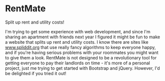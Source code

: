 # RentMate
Split up rent and utility costs!

I'm trying to get some experience with web development, and since I'm sharing an apartment with friends next year I figured
it might be fun to make a website that splits up rent and utility costs.  I know there are sites like www.spliddit.org
that use really fancy algorithms to keep everyone happy, and if you're having serious problems with your roommates you might want
to give them a look.  RentMate is not designed to be a revolutionary tool for getting everyone to pay their landlords on time - 
it's more of a personal project, just me trying to get started with Bootstrap and jQuery.  However, I'd be delighted if you tried it
out!
